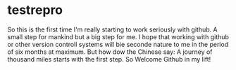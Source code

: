 # testrepro
So this is the first time I'm really starting to work seriously with github.
A small step for mankind but a big step for me.
I hope that working with github or other version controll systems will 
bie seconde nature to me in the period of six months at maximum.
But how dow the Chinese say: A journey of thousand miles starts with the first step. So Welcome Github in my lift!
